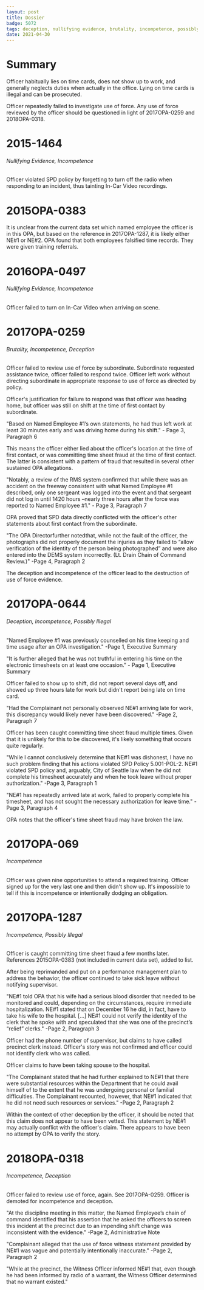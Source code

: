 ```yaml
---
layout: post
title: Dossier
badge: 5072
tags: deception, nullifying evidence, brutality, incompetence, possibly illegal
date: 2021-04-30
---
```


# Summary

Officer habitually lies on time cards, does not show up to work, and
generally neglects duties when actually in the office. Lying on time
cards is illegal and can be prosecuted.

Officer repeatedly failed to investigate use of force. Any use of
force reviewed by the officer should be questioned in light of
2017OPA-0259 and 2018OPA-0318. 

# 2015-1464
###### Nullifying Evidence, Incompetence

Officer violated SPD policy by forgetting to turn off the radio when
responding to an incident, thus tainting In-Car Video recordings.

# 2015OPA-0383

It is unclear from the current data set which named employee the
officer is in this OPA, but based on the reference in 2017OPA-1287, it
is likely either NE#1 or NE#2. OPA found that both employees falsified
time records. They were given training referrals.

# 2016OPA-0497
###### Nullifying Evidence, Incompetence

Officer failed to turn on In-Car Video when arriving on scene.

# 2017OPA-0259
###### Brutality, Incompetence, Deception

Officer failed to review use of force by subordinate. Subordinate
requested assistance twice, officer failed to respond twice. Officer
left work without directing subordinate in appropriate response to use
of force as directed by policy.

Officer's justification for failure to respond was that officer was
heading home, but officer was still on shift at the time of first
contact by subordinate.

"Based on Named Employee #1’s own statements, he had thus left work at least 30 minutes early and was driving home during his shift." - Page 3, Paragraph 6

This means the officer either lied about the officer's location at the
time of first contact, or was committing time sheet fraud at the time
of first contact. The latter is consistent with a pattern of fraud
that resulted in several other sustained OPA allegations.

"Notably, a review of the RMS system confirmed that while there was an
accident on the freeway consistent with what Named Employee #1
described, only one sergeant was logged into the event and that
sergeant did not log in until 1420 hours –nearly three hours after the
force was reported to Named Employee #1." - Page 3, Paragraph 7

OPA proved that SPD data directly conflicted with the officer's other
statements about first contact from the subordinate.

"The OPA Directorfurther notedthat, while not the fault of the
officer, the photographs did not properly document the injuries as
they failed to “allow verification of the identity of the person being
photographed” and were also entered into the DEMS system
incorrectly. (Lt. Drain Chain of Command Review.)" -Page 4, Paragraph 2

The deception and incompetence of the officer lead to the destruction
of use of force evidence.

# 2017OPA-0644
###### Deception, Incompetence, Possibly Illegal

"Named Employee #1 was previously counselled on his time keeping and
time usage after an OPA investigation." -Page 1, Executive Summary

"It is further alleged that he was not truthful in entering his time
on the electronic timesheets on at least one occasion." - Page 1,
Executive Summary

Officer failed to show up to shift, did not report several days off,
and showed up three hours late for work but didn't report being late
on time card.

"Had the Complainant not personally observed NE#1 arriving late for
work, this discrepancy would likely never have been discovered." -Page
2, Paragraph 7

Officer has been caught committing time sheet fraud multiple
times. Given that it is unlikely for this to be discovered, it's
likely something that occurs quite regularly.

"While I cannot conclusively determine that NE#1 was dishonest, I have
no such problem finding that his actions violated SPD Policy
5.001-POL-2. NE#1 violated SPD policy and, arguably, City of Seattle
law when he did not complete his timesheet accurately and when he took
leave without proper authorization." -Page 3, Paragraph 1

"NE#1 has repeatedly arrived late at work, failed to properly complete
his timesheet, and has not sought the necessary authorization for
leave time." -Page 3, Paragraph 4

OPA notes that the officer's time sheet fraud may have broken the law.

# 2017OPA-069
###### Incompetence

Officer was given nine opportunities to attend a required
training. Officer signed up for the very last one and then didn't show
up. It's impossible to tell if this is incompetence or intentionally
dodging an obligation.

# 2017OPA-1287
###### Incompetence, Possibly Illegal

Officer is caught committing time sheet fraud a few months
later. References 2015OPA-0383 (not included in current data set),
added to list.

After being reprimanded and put on a performance management plan to
address the behavior, the officer continued to take sick leave without
notifying supervisor. 

"NE#1 told OPA that his wife had a serious blood disorder that needed
to be monitored and could, depending on the circumstances, require
immediate hospitalization. NE#1 stated that on December 16 he did, in
fact, have to take his wife to the hospital. [...] NE#1 could not
verify the identity of the clerk that he spoke with and speculated
that she was one of the precinct’s “relief” clerks." -Page 2,
Paragraph 3

Officer had the phone number of supervisor, but claims to have called
precinct clerk instead. Officer's story was not confirmed and officer
could not identify clerk who was called.

Officer claims to have been taking spouse to the hospital. 

"The Complainant stated that he had further explained to NE#1 that
there were substantial resources within the Department that he could
avail himself of to the extent that he was undergoing personal or
familial difficulties. The Complainant recounted, however, that NE#1
indicated that he did not need such resources or services." -Page 2,
Paragraph 2

Within the context of other deception by the officer, it should be
noted that this claim does not appear to have been vetted. This
statement by NE#1 may actually conflict with the officer's
claim. There appears to have been no attempt by OPA to verify the
story.

# 2018OPA-0318 
###### Incompetence, Deception

Officer failed to review use of force, again. See
2017OPA-0259. Officer is demoted for incompetence and deception.

"At the discipline meeting in this matter, the Named Employee’s chain
of command identified that his assertion that he asked the officers to
screen this incident at the precinct due to an impending shift change
was inconsistent with the evidence." -Page 2, Administrative Note

"Complainant alleged that the use of force witness statement provided
by NE#1 was vague and potentially intentionally inaccurate." -Page 2,
Paragraph 2

"While at the precinct, the Witness Officer informed NE#1 that, even
though he had been informed by radio of a warrant, the Witness Officer
determined that no warrant existed."

